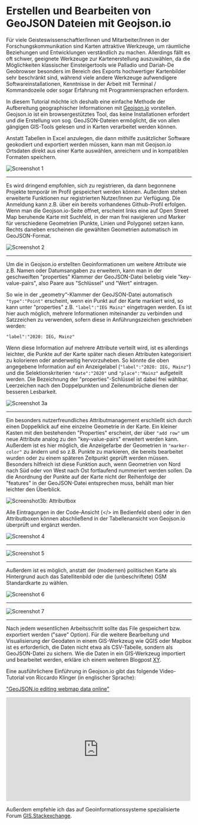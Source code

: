 # Erstellen und Bearbeiten von GeoJSON Dateien mit Geojson.io

Für viele Geisteswissenschaftler/Innen und Mitarbeiter/Innen in der Forschungskommunikation sind Karten attraktive Werkzeuge, um räumliche Beziehungen und Entwicklungen verständlich zu machen. Allerdings fällt es oft schwer, geeignete Werkzeuge zur Kartenerstellung auszuwählen, da die Möglichkeiten klassischer Einsteigertools wie Palladio und Dariah-De Geobrowser besonders im Bereich des Exports hochwertiger Kartenbilder sehr beschränkt sind, während viele andere Werkzeuge aufwendigere Softwareinstallationen, Kenntnisse in der Arbeit mit Terminal / Kommandozeile oder sogar Erfahrung mit Programmiersprachen erfordern.

In diesem Tutorial möchte ich deshalb eine einfache Methode der Aufbereitung geographischer Informationen mit [Geojson.io](http://geojson.io/#map=2/20.0/0.0) vorstellen. Geojson.io ist ein browsergestütztes Tool, das keine Installationen erfordert und die Erstellung von sog. GeoJSON-Dateien ermöglicht, die von allen gängigen GIS-Tools gelesen und in Karten verarbeitet werden können.

Anstatt Tabellen in Excel anzulegen, die dann mithilfe zusätzlicher Software geokodiert und exportiert werden müssen, kann man mit Geojson.io Ortsdaten direkt aus einer Karte auswählen, anreichern und in kompatiblen Formaten speichern. 

![Screenshot 1](https://pad.gwdg.de/uploads/upload_408a191dd2f6373b1c3cdbd4a85ab964.png)

----

Es wird dringend empfohlen, sich zu registrieren, da dann begonnene Projekte temporär im Profil gespeichert werden können. Außerdem stehen erweiterte Funktionen nur registrierten Nutzer/Innen zur Verfügung. Die Anmeldung kann z.B. über ein bereits vorhandenes Github-Profil erfolgen. Wenn man die Geojson.io-Seite öffnet, erscheint links eine auf Open Street Map beruhende Karte mit Suchfeld, in der man frei navigieren und Marker für verschiedene Geometrien (Punkte, Linien und Polygone) setzen kann. Rechts daneben erscheinen die gewählten Geometrien automatisch im GeoJSON-Format.

![Screenshot 2](https://pad.gwdg.de/uploads/upload_9c30c5d175fb8ae767f631845e941290.png)

----

Um die in Geojson.io erstellten Geoinformationen um weitere Attribute wie z.B. Namen oder Datumsangaben zu erweitern, kann man in der geschweiften "properties" Klammer der GeoJSON-Datei beliebig viele "key-value-pairs", also Paare aus "Schlüssel" und "Wert" eintragen.

So wie in der „geometry“-Klammer der GeoJSON-Datei automatisch ```"type":"Point"``` erscheint, wenn ein Punkt auf der Karte markiert wird, so kann unter "properties" z.B. ```"label":"IEG Mainz"``` eingetragen werden. Es ist hier auch möglich, mehrere Informationen miteinander zu verbinden und Satzzeichen zu verwenden, sofern diese in Anführungszeichen geschrieben werden:

```"label":"2020: IEG, Mainz"```

Wenn diese Information auf mehrere Attribute verteilt wird, ist es allerdings leichter, die Punkte auf der Karte später nach diesen Attributen kategorisiert zu kolorieren oder anderweitig hervorzuheben. So könnte die oben angegebene Information auf ein Anzeigelabel (```"label":"2020: IEG, Mainz"```) und die Selektionskriterien ```"date":"2020"``` und ```"place":"Mainz"``` aufgeteilt werden. Die Bezeichnung der "properties"-Schlüssel ist dabei frei wählbar. Leerzeichen nach den Doppelpunkten und Zeilenumbrüche dienen der besseren Lesbarkeit. 

![Screenshot 3a](https://pad.gwdg.de/uploads/upload_488873e74d4599c3e1263fcd10f6d80b.png)

----

Ein besonders nutzerfreundliches Attributmanagement erschließt sich durch einen Doppelklick auf eine einzelne Geometrie in der Karte. Ein kleiner Kasten mit den bestehenden "Properties" erscheint, der über ```"add row"``` um neue Attribute analog zu den "key-value-pairs" erweitert werden kann. Außerdem ist es hier möglich, die Anzeigefarbe der Geometrien in ```"marker-color"``` zu ändern und so z.B. Punkte zu markieren, die bereits bearbeitet wurden oder zu einem späteren Zeitpunkt geprüft werden müssen. Besonders hilfreich ist diese Funktion auch, wenn Geometrien von Nord nach Süd oder von West nach Ost fortlaufend nummeriert werden sollen. Da die Anordnung der Punkte auf der Karte nicht der Reihenfolge der "features" in der GeoJSON-Datei entsprechen muss, behält man hier leichter den Überblick.

![Screenshot3b: Attributbox](https://pad.gwdg.de/uploads/upload_19b7eab25cfaaf3ed68be2ad2b87e508.png)

Alle Eintragungen in der Code-Ansicht (</> im Bedienfeld oben) oder in den Attributboxen können abschließend in der Tabellenansicht von Geojson.io überprüft und ergänzt werden.

![Screenshot 4](https://pad.gwdg.de/uploads/upload_d29009b33bd9ac7013b6b1b2710c5163.png)

----

![Screenshot 5](https://pad.gwdg.de/uploads/upload_030aef2ac7af767de102f310ab58bb0a.png)

----

Außerdem ist es möglich, anstatt der (modernen) politischen Karte als Hintergrund auch das Satellitenbild oder die (unbeschriftete) OSM Standardkarte zu wählen.

![Screenshot 6](https://pad.gwdg.de/uploads/upload_f500c10a13b0103b9a93c1d0d6022a4c.png)

----

![Screenshot 7](https://pad.gwdg.de/uploads/upload_be795980fe6bf6789b625c686754911c.png)

----

Nach jedem wesentlichen Arbeitsschritt sollte das File gespeichert bzw. exportiert werden ("save" Option). Für die weitere Bearbeitung und Visualisierung der Geodaten in einem GIS-Werkzeug wie QGIS oder Mapbox ist es erforderlich, die Daten nicht etwa als CSV-Tabelle, sondern als GeoJSON-Datei zu sichern. Wie die Daten in ein GIS-Werkzeug importiert und bearbeitet werden, erkläre ich einem weiteren Blogpost [XY](Link).

Eine ausführlichere Einführung in Geojson.io gibt das folgende Video-Tutorial von Riccardo Klinger (in englischer Sprache):

["GeoJSON.io editing webmap data online"](https://www.youtube.com/watch?v=sPAkG7bS10o)

<iframe width="500" height="281" src="https://www.youtube.com/embed/sPAkG7bS10o" frameborder="0" allow="accelerometer; autoplay; encrypted-media; gyroscope; picture-in-picture" allowfullscreen></iframe>

Außerdem empfehle ich das auf Geoinformationssysteme spezialisierte Forum [GIS.Stackexchange](https://gis.stackexchange.com/).
